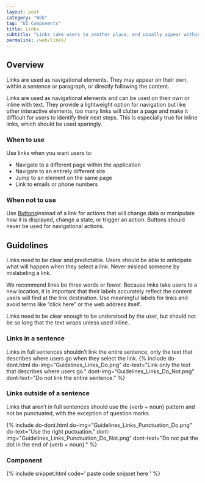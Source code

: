 ```yaml
---
layout: post
category: "Web"
tag: "UI Components"
title: Links
subtitle: "Links take users to another place, and usually appear within or directly following a sentence."
permalink: /web/links/
---
```


## Overview
Links are used as navigational elements. They may appear on their own, within a sentence or paragraph, or directly following the content.

Links are used as navigational elements and can be used on their own or inline with text. They provide a lightweight option for navigation but like other interactive elements, too many links will clutter a page and make it difficult for users to identify their next steps. This is especially true for inline links, which should be used sparingly.

### When to use

Use links when you want users to:
- Navigate to a different page within the application
- Navigate to an entirely different site
- Jump to an element on the same page
- Link to emails or phone numbers

### When not to use

Use [Buttons](../buttons/)instead of a link for actions that will change data or manipulate how it is displayed, change a state, or trigger an action. Buttons should never be used for navigational actions.

## Guidelines
Links need to be clear and predictable. Users should be able to anticipate what will happen when they select a link. Never mislead someone by mislabeling a link.

We recommend links be three words or fewer. Because links take users to a new location, it is important that their labels accurately reflect the content users will find at the link destination. Use meaningful labels for links and avoid terms like “click here” or the web address itself.

Links need to be clear enough to be understood by the user, but should not be so long that the text wraps unless used inline.

### Links in a sentence
Links in full sentences shouldn’t link the entire sentence, only the text that describes where users go when they select the link.
{% include do-dont.html 
  do-img="Guidelines_Links_Do.png"
  do-text="Link only the text that describes where users go."
  dont-img="Guidelines_Links_Do_Not.png"
  dont-text="Do not link the entire sentence."
%}

### Links outside of a sentence
Links that aren’t in full sentences should use the {verb + noun} pattern and not be punctuated, with the exception of question marks.

{% include do-dont.html 
  do-img="Guidelines_Links_Punctuation_Do.png"
  do-text="Use the right puctuation."
  dont-img="Guidelines_Links_Punctuation_Do_Not.png"
  dont-text="Do not put the dot in the end of {verb + noun}."
%}

### Component
{% include snippet.html code='
paste code snippet here
' %}
